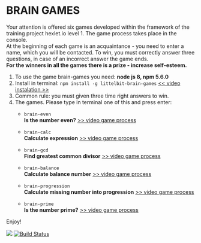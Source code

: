 # BRAIN GAMES

Your attention is offered six games developed within the framework of the training project hexlet.io level 1. The game process takes place in the console.  
At the beginning of each game is an acquaintance - you need to enter a name, which you will be contacted. To win, you must correctly answer three questions, in case of an incorrect answer the game ends.  
**For the winners in all the games there is a prize - increase self-esteem.**

 1. To use the game brain-games you need: **node js 8, npm 5.6.0**
 1. Install in terminal: `npm install -g littelbit-brain-games`
 [<< video instalation >>](https://asciinema.org/a/0p8ApwQYEXDxSbCtnuNZdlWwR)
 1. Common rule: you must given three time right answers to win.
 1. The games. Please type in terminal one of this and press enter:
    - `brain-even`  
    **Is the number even?** [ >> video game process](https://asciinema.org/a/QWqMzPwE6OBOJ2vJBWt0CJqX5)
    
    - `brain-calc`  
    **Calculate expression**
    [ >> video game process](https://asciinema.org/a/5cugvsixRqs9iWjnNaoG7b78U)
    
    - `brain-gcd`  
    **Find greatest common divisor**
    [ >> video game process](https://asciinema.org/a/uIRtusj54s7GbfRyIijHzyo52)
    
    - `brain-balance`  
    **Calculate balance number**
    [ >> video game process](https://asciinema.org/a/3CV9dLo3EEMScEiHZhmC8RbXU)
    
    - `brain-progression`  
    **Calculate missing number into progression**
    [ >> video game process](https://asciinema.org/a/QK63eZqOw8hMAO5cKOcep7Vtj)
    
    - `brain-prime`  
    **Is the number prime?**
    [ >> video game process](https://asciinema.org/a/hfGeIv6iRkXLxYe6O7cxNWmY0)  

Enjoy!

<a href="https://codeclimate.com/github/windyeti/project-lvl1-s316/maintainability"><img src="https://api.codeclimate.com/v1/badges/51fae15e4c5ccd006851/maintainability" /></a>
[![Build Status](https://travis-ci.org/windyeti/project-lvl1-s316.svg?branch=master)](https://travis-ci.org/windyeti/project-lvl1-s316)